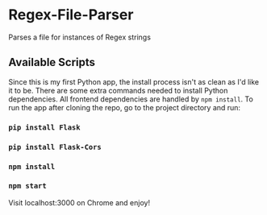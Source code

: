# Regex-File-Parser
Parses a file for instances of Regex strings 

## Available Scripts

Since this is my first Python app, the install process isn't as clean as I'd like it to be. There are some extra commands needed to install Python dependencies. All frontend dependencies are handled by `npm install`. To run the app after cloning the repo, go to the project directory and run:

### `pip install Flask`
### `pip install Flask-Cors`
### `npm install`
### `npm start`

Visit localhost:3000 on Chrome and enjoy!
